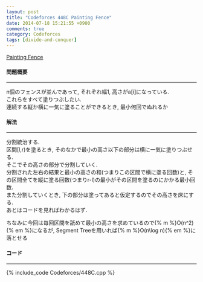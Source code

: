 ```yaml
---
layout: post
title: "Codeforces 448C Painting Fence"
date: 2014-07-18 15:21:55 +0900
comments: true
category: Codeforces
tags: [divide-and-conquer]
---
```


[Painting Fence](http://codeforces.com/contest/448/problem/C)

#### 問題概要

****

n個のフェンスが並んであって, それぞれ幅1, 高さがa\[i\]になっている.  
これらをすべて塗りつぶしたい.  
連続する縦か横に一気に塗ることができるとき, 最小何回でぬれるか

#### 解法

****

分割統治する.  
区間\[l,r)を塗るとき, そのなかで最小の高さ以下の部分は横に一気に塗りつぶせる.  
そこでその高さの部分で分割していく.  
分割された左右の結果と最小の高さの和(つまりこの区間で横に塗る回数)と, その区間全てを縦に塗る回数(つまりr-l)の最小がその区間を塗るのにかかる最小回数.  
また分割していくとき, 下の部分は塗ってあると仮定するのでその高さを床にする.  
あとはコードを見ればわかるはず.  
  
ちなみに今回は毎回区間を舐めて最小の高さを求めているので{% m %}O(n^2){% em %}になるが, Segment Treeを用いれば{% m %}O(n\log n){% em %}に落とせる

#### コード

****

{% include_code Codeforces/448C.cpp %}
